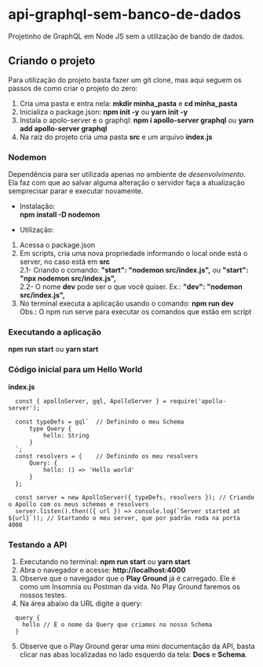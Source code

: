 # api-graphql-sem-banco-de-dados
Projetinho de GraphQL em Node JS sem a utilização de bando de dados.  

## Criando o projeto
Para utilização do projeto basta fazer um git clone, mas aqui seguem os passos de como criar o projeto do zero: 
1) Cria uma pasta e entra nela: **mkdir minha_pasta** e **cd minha_pasta**
2) Inicializa o package.json: **npm init -y** ou **yarn init -y**
3) Instala o apolo-server e o graphql: **npm i apollo-server graphql** ou **yarn add apollo-server graphql**
4) Na raíz do projeto cria uma pasta **src** e um arquivo **index.js**

### Nodemon  
Dependência para ser utilizada apenas no ambiente de *desenvolvimento*.  
Ela faz com que ao salvar alguma alteração o servidor faça a atualização semprecisar parar e executar novamente.  
- Instalação:  
**npm install -D nodemon**  

- Utilização:  
1) Acessa o package.json  
2) Em scripts, cria uma nova propriedade informando o local onde está o server, no caso está em **src**  
  2.1- Criando o comando: **"start": "nodemon src/index.js",** ou **"start": "npx nodemon src/index.js",**  
  2.2- O nome **dev** pode ser o que você quiser. Ex.: **"dev": "nodemon src/index.js",**   
3) No terminal executa a aplicação usando o comando: **npm run dev**  
Obs.: O npm run serve para executar os comandos que estão em script  

### Executando a aplicação
**npm run start** ou **yarn start**

### Código inicial para um Hello World
**index.js**  
```
  const { apolloServer, gql, ApolloServer } = require('apollo-server');

  const typeDefs = gql`  // Definindo o meu Schema
      type Query {
          hello: String
      }
  `;
  const resolvers = {    // Definindo os meu resolvers
      Query: {
          hello: () => 'Hello world'
      }
  };

  const server = new ApolloServer({ typeDefs, resolvers }); // Criando o Apollo com os meus schemas e resolvers
  server.listen().then(({ url }) => console.log(`Server started at ${url}`)); // Startando o meu server, que por padrão roda na porta 4000
```

### Testando a API
1) Executando no terminal: **npm run start** ou **yarn start**  
2) Abra o navegador e acesse: **http://localhost:4000**  
3) Observe que o navegador que o **Play Ground** já é carregado. Ele é como um Insomnia ou Postman da vida. No Play Ground faremos os nossos testes. 
4) Na área abaixo da URL digite a query: 
```
  query {
    hello // É o nome da Query que criamos no nosso Schema
  }
```
5) Observe que o Play Ground gerar uma mini documentação da API, basta clicar nas abas localizadas no lado esquerdo da tela: **Docs** e **Schema**.  




